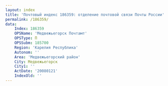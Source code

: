 ```yaml
---
layout: index
title: 'Почтовый индекс 186359: отделение почтовой связи Почты России'
permalink: /186359/
data:
    Index: 186359
    OPSName: 'Медвежьегорск Почтамт'
    OPSType: П
    OPSSubm: 185700
    Region: 'Карелия Республика'
    Autonom: ''
    Area: 'Медвежьегорский район'
    City: Медвежьегорск
    City1: ''
    ActDate: '20080121'
    IndexOld: ''
---
```

